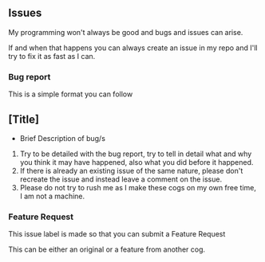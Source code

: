 ## Issues
My programming won't always be good and bugs and issues can arise.

If and when that happens you can always create an issue in my repo and I'll try to fix it as fast as I can.

### Bug report
This is a simple format you can follow

## [Title]

- Brief Description of bug/s
1. Try to be detailed with the bug report, try to tell in detail what and why you think it may have happened, also what you did before it happened.
2. If there is already an existing issue of the same nature, please don't recreate the issue and instead leave a comment on the issue.
3. Please do not try to rush me as I make these cogs on my own free time, I am not a machine.

### Feature Request
This issue label is made so that you can submit a Feature Request

This can be either an original or a feature from another cog.